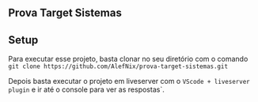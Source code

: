 ## Prova Target Sistemas
	
## Setup
Para executar esse projeto, basta clonar no seu diretório com o comando `git clone https://github.com/AlefNix/prova-target-sistemas.git`

Depois basta executar o projeto em liveserver com o `VScode + liveserver plugin` e ir até o console para ver as respostas`.
